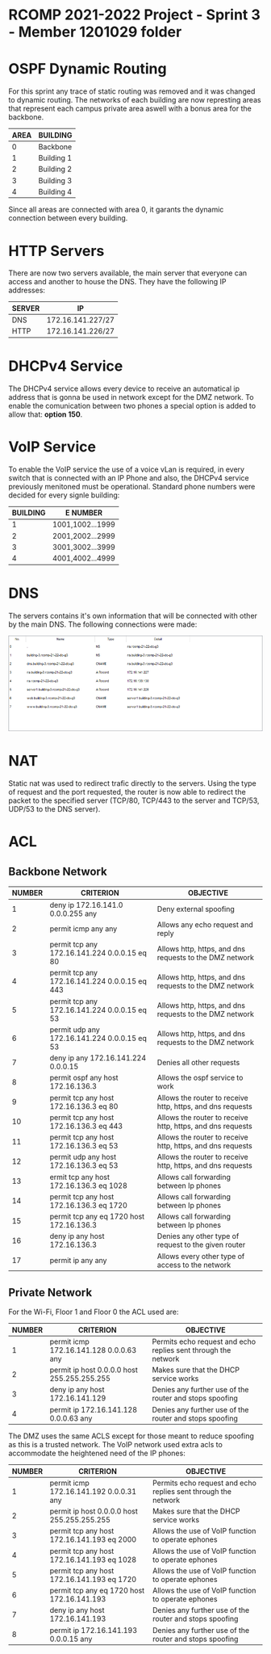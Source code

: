 RCOMP 2021-2022 Project - Sprint 3 - Member 1201029 folder
===========================================

# OSPF Dynamic Routing

For this sprint any trace of static routing was removed and it was changed to dynamic routing.
The networks of each building are now represting areas that represent each campus private area aswell with a bonus area for the backbone.

|  **AREA**    |  **BUILDING**  |
|     ----     |      ----      |
|      0       |    Backbone    |
|      1       |   Building 1   |
|      2       |   Building 2   |
|      3       |   Building 3   |
|      4       |   Building 4   |

Since all areas are connected with area 0, it garants the dynamic connection between every building.

# HTTP Servers

There are now two servers available, the main server that everyone can access and another to house the DNS.
They have the following IP addresses:

|  **SERVER**    |       **IP**         |
|     ----       |        ----          |
|      DNS       |    172.16.141.227/27    |
|      HTTP      |    172.16.141.226/27    |

# DHCPv4 Service

The DHCPv4 service allows every device to receive an automatical ip address that is gonna be used in network except for the DMZ network.
To enable the comunication between two phones a special option is added to allow that: **option 150**.

# VoIP Service

To enable the VoIP service the use of a voice vLan is required, in every switch that is connected with an IP Phone and also, the DHCPv4 service previously menitoned must be operational.
Standard phone numbers were decided for every signle building:

|  **BUILDING**  |     **E NUMBER**     |
|     ----       |        ----          |
|       1        |    1001,1002...1999  |
|       2        |    2001,2002...2999  |
|       3        |    3001,3002...3999  |
|       4        |    4001,4002...4999  |

# DNS

The servers contains it's own information that will be connected with other by the main DNS.
The following connections were made:

![DNS Setup](DNS-Setup.png)

# NAT

Static nat was used to redirect trafic directly to the servers.
Using the type of request and the port requested, the router is now able to redirect the packet to the specified server  (TCP/80, TCP/443 to the server and TCP/53, UDP/53 to the DNS server). 

# ACL

## Backbone Network

|  **NUMBER**    |     **CRITERION**                |                         **OBJECTIVE**                          |
|     ----       |        ----                      |                               ---                              |                      
|1|deny ip 172.16.141.0 0.0.0.255 any               | Deny external spoofing                                         |
|2|permit icmp any any                              | Allows any echo request and reply                              |
|3|permit tcp any 172.16.141.224 0.0.0.15 eq 80     | Allows http, https, and dns requests to the DMZ network        |
|4|permit tcp any 172.16.141.224 0.0.0.15 eq 443    | Allows http, https, and dns requests to the DMZ network        |
|5|permit tcp any 172.16.141.224 0.0.0.15 eq 53     | Allows http, https, and dns requests to the DMZ network        |
|6|permit udp any 172.16.141.224 0.0.0.15 eq 53     | Allows http, https, and dns requests to the DMZ network        |
|7|deny ip any 172.16.141.224 0.0.0.15              | Denies all other requests                                      |
|8|permit ospf any host 172.16.136.3                | Allows the ospf service to work                                |
|9|permit tcp any host 172.16.136.3 eq 80           | Allows the router to receive http, https, and dns requests     |
|10|permit tcp any host 172.16.136.3 eq 443         | Allows the router to receive http, https, and dns requests     |
|11|permit tcp any host 172.16.136.3 eq 53          | Allows the router to receive http, https, and dns requests     |
|12|permit udp any host 172.16.136.3 eq 53          | Allows the router to receive http, https, and dns requests     |
|13|ermit tcp any host 172.16.136.3 eq 1028         | Allows call forwarding between Ip phones                       |
|14|permit tcp any host 172.16.136.3 eq 1720        | Allows call forwarding between Ip phones                       |
|15|permit tcp any eq 1720 host 172.16.136.3        | Allows call forwarding between Ip phones                       |
|16|deny ip any host 172.16.136.3                   | Denies any other type of request to the given router           | 
|17|permit ip any any                               | Allows every other type of access to the network               |
 
 ## Private Network

 For the Wi-Fi, Floor 1 and Floor 0 the ACL used are:

|  **NUMBER**    |     **CRITERION**                |                         **OBJECTIVE**                          |
|     ----       |        ----                      |                               ---                              |      
|1|permit icmp 172.16.141.128 0.0.0.63 any          | Permits echo request and echo replies sent through the network |
|2|permit ip host 0.0.0.0 host 255.255.255.255      | Makes sure that the DHCP service works                         |
|3|deny ip any host 172.16.141.129                  | Denies any further use of the router and stops spoofing        |
|4|permit ip 172.16.141.128 0.0.0.63 any            | Denies any further use of the router and stops spoofing        |

The DMZ uses the same ACLS except for those meant to reduce spoofing as this is a trusted network.
The VoIP network used extra acls to accommodate the heightened need of the IP phones:

|  **NUMBER**    |     **CRITERION**                |                         **OBJECTIVE**                          |
|     ----       |        ----                      |                               ---                              |      
|1|permit icmp 172.16.141.192 0.0.0.31 any          | Permits echo request and echo replies sent through the network |
|2|permit ip host 0.0.0.0 host 255.255.255.255      | Makes sure that the DHCP service works                         |
|3|permit tcp any host 172.16.141.193 eq 2000       | Allows the use of VoIP function to operate ephones             |
|4|permit tcp any host 172.16.141.193 eq 1028       | Allows the use of VoIP function to operate ephones             |
|5|permit tcp any host 172.16.141.193 eq 1720       | Allows the use of VoIP function to operate ephones             |
|6|permit tcp any eq 1720 host 172.16.141.193       | Allows the use of VoIP function to operate ephones             |
|7|deny ip any host 172.16.141.193                  | Denies any further use of the router and stops spoofing        |
|8|permit ip 172.16.141.193 0.0.0.15 any            | Denies any further use of the router and stops spoofing        |
